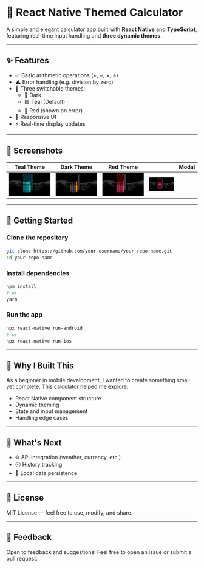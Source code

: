 # 📱 React Native Themed Calculator

A simple and elegant calculator app built with **React Native** and **TypeScript**, featuring real-time input handling and **three dynamic themes**.

---

## ✨ Features

-   ✅ Basic arithmetic operations (+, −, ×, ÷)
-   ⚠️ Error handling (e.g. division by zero)
-   🎨 Three switchable themes:
    -   🌙 Dark
    -   🟦 Teal (Default)
    -   🔴 Red (shown on error)
-   📱 Responsive UI
-   ⚡ Real-time display updates

---

## 📸 Screenshots

| Teal Theme                    | Dark Theme                    | Red Theme                   |                                 | Modal |
| ----------------------------- | ----------------------------- | --------------------------- | ------------------------------- | ----- |
| ![Teal](screenshots/teal.png) | ![Dark](screenshots/dark.png) | ![Red](screenshots/red.png) | ![Modal](screenshots/modal.png) |

---

## 🚀 Getting Started

### Clone the repository

```bash
git clone https://github.com/your-username/your-repo-name.git
cd your-repo-name
```

### Install dependencies

```bash
npm install
# or
yarn
```

### Run the app

```bash
npx react-native run-android
# or
npx react-native run-ios
```

---

## 🧠 Why I Built This

As a beginner in mobile development, I wanted to create something small yet complete. This calculator helped me explore:

-   React Native component structure
-   Dynamic theming
-   State and input management
-   Handling edge cases

---

## 🔮 What's Next

-   🌐 API integration (weather, currency, etc.)
-   🕘 History tracking
-   💾 Local data persistence

---

## 📄 License

MIT License — feel free to use, modify, and share.

---

## 🙌 Feedback

Open to feedback and suggestions! Feel free to open an issue or submit a pull request.
